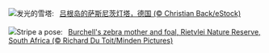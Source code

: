 ![](https://www.bing.com/th?id=OHR.HalbinselJasmund_ZH-CN2110869056_UHD.jpg&w=1000)发光的雪塔:&nbsp;&ensp;[吕根岛的萨斯尼茨灯塔，德国 (© Christian Back/eStock)](https://www.bing.com/th?id=OHR.HalbinselJasmund_ZH-CN2110869056_UHD.jpg)
<br><br/>
![](https://www.bing.com/th?id=OHR.ZebraMother_EN-US7544209908_UHD.jpg&w=1000)Stripe a pose:&nbsp;&ensp;[Burchell's zebra mother and foal, Rietvlei Nature Reserve, South Africa (© Richard Du Toit/Minden Pictures)](https://www.bing.com/th?id=OHR.ZebraMother_EN-US7544209908_UHD.jpg)
<br><br/>

